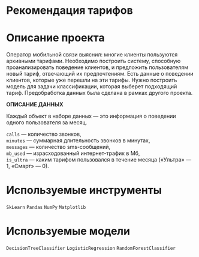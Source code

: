 # Рекомендация тарифов


# Описание проекта


Оператор мобильной связи выяснил: многие клиенты пользуются архивными тарифами. 
Необходимо построить систему, способную проанализировать поведение клиентов, и предложить пользователям новый тариф, отвечающий их предпочтениям. Есть данные о поведении клиентов, которые уже перешли на эти тарифы. Нужно построить модель для задачи классификации, которая выберет подходящий тариф. Предобработка данных была сделана в рамках другого проекта.

**ОПИСАНИЕ ДАННЫХ**

Каждый объект в наборе данных — это информация о поведении одного пользователя за месяц.  

`сalls` — количество звонков,  
`minutes` — суммарная длительность звонков в минутах,  
`messages` — количество sms-сообщений,  
`mb_used` — израсходованный интернет-трафик в Мб,  
`is_ultra` — каким тарифом пользовался в течение месяца («Ультра» — 1, «Смарт» — 0).

# Используемые инструменты

`SkLearn` `Pandas` `NumPy` `Matplotlib`

# Используемые модели

`DecisionTreeClassifier` `LogisticRegression` `RandomForestClassifier`
